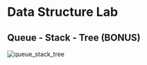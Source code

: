 # Data Structure Lab

## Queue - Stack - Tree (BONUS)
![queue_stack_tree](https://user-images.githubusercontent.com/72529306/138592732-7a8027ba-6ee0-4459-9053-84636732a874.jpg)
